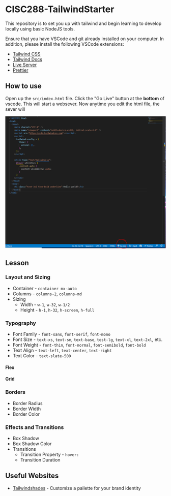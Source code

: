 # CISC288-TailwindStarter

This repository is to set you up with tailwind and begin learning to develop locally using basic NodeJS tools.

Ensure that you have VSCode and git already installed on your computer. In addition, please install the following VSCode extensions:

* [Tailwind CSS](https://marketplace.visualstudio.com/items?itemName=bradlc.vscode-tailwindcss)
* [Tailwind Docs](https://marketplace.visualstudio.com/items?itemName=austenc.tailwind-docs)
* [Live Server](https://marketplace.visualstudio.com/items?itemName=ritwickdey.LiveServer)
* [Prettier](https://marketplace.visualstudio.com/items?itemName=esbenp.prettier-vscode)

## How to use

Open up the `src/index.html` file.  Click the "Go Live" button at the **bottom** of vscode. This will start a websever. Now anytime you edit the html file, the sever will 


![Live Server](media/live-server.png)


## Lesson



### Layout and Sizing

* Container - `container mx-auto`
* Columns - `columns-2`, `columns-md`
* Sizing 
    * Width - `w-1`, `w-32`, `w-1/2`
    * Height - `h-1`, `h-32`, `h-screen`, `h-full`

### Typography

* Font Family - `font-sans`, `font-serif`, `font-mono`
* Font Size - `text-xs`, `text-sm`, `text-base`, `test-lg`, `text-xl`, `text-2xl`, etc.
* Font Weight -  `font-thin`, `font-normal`, `font-semibold`, `font-bold`
* Text Align - `text-left`, `text-center`, `text-right`
* Text Color - `text-slate-500`

#### Flex 




#### Grid


### Borders

* Border Radius
* Border Width
* Border Color

### Effects and Transitions

* Box Shadow
* Box Shadow Color
* Transitions
    * Transition Property -  `hover:`
    * Transition Duration




## Useful Websites


* [Tailwindshades](https://www.tailwindshades.com/) - Customize a pallette for your brand identity
